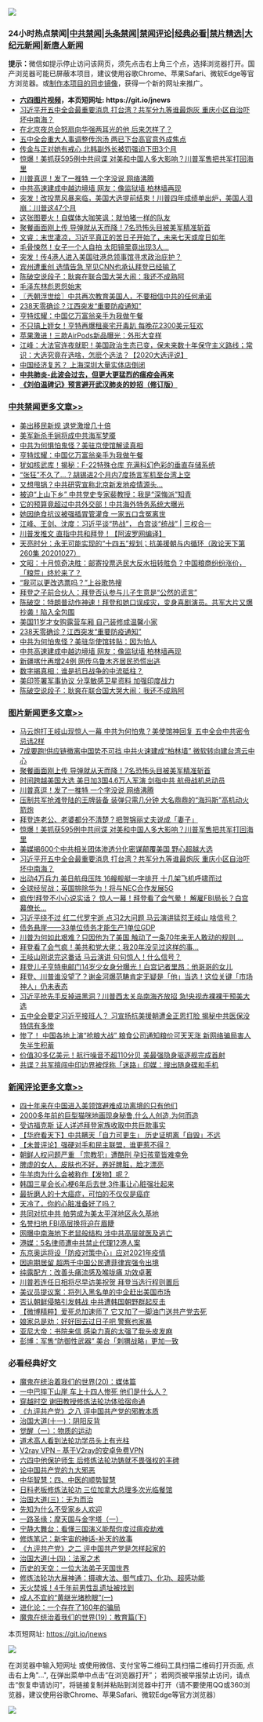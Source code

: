 ![](https://raw.githubusercontent.com/fqnews/bnews/master/64photo/fqnews-qr.jpg)

<div id="tt">
<h3>24小时热点禁闻|<a href="#%E4%B8%AD%E5%85%B1%E7%A6%81%E9%97%BB%E6%9B%B4%E5%A4%9A%E6%96%87%E7%AB%A0">中共禁闻</a>|<a href="#%E5%9B%BE%E7%89%87%E6%96%B0%E9%97%BB%E6%9B%B4%E5%A4%9A%E6%96%87%E7%AB%A0">头条禁闻</a>|<a href="#%E6%96%B0%E9%97%BB%E8%AF%84%E8%AE%BA%E6%9B%B4%E5%A4%9A%E6%96%87%E7%AB%A0">禁闻评论|<a href="#%E5%BF%85%E7%9C%8B%E7%BB%8F%E5%85%B8%E5%A5%BD%E6%96%87">经典必看|<a href="/video.md#%E7%A6%81%E7%89%87%E7%B2%BE%E9%80%89">禁片精选</a>|<a href="https://github.com/fqnews/djy/blob/master/gb/nf1351518.md#1">大纪元新闻</a>|<a href="https://github.com/fqnews/ntdtv/blob/master/gb/prog204.md#1">新唐人新闻</a></h3>
<div><b>提示：</b>微信如提示停止访问该网页，须先点击右上角三个点，选择浏览器打开。国产浏览器可能已屏蔽本项目，建议使用谷歌Chrome、苹果Safari、微软Edge等官方浏览器。或<a href="https://github.com/fqnews/bnews/blob/master/%E5%88%B6%E4%BD%9Cgit%E7%A6%81%E9%97%BB%E9%95%9C%E5%83%8F.md">制作本项目的同步镜像</a>，获得一个新的网址来推广。</div>
<ul>
<li><b><a href="http://d1.bdrive.tk/64.mp4" target="_blank">六四图片视频</a>，本页短网址: https://git.io/jnews</b></li>
<li><a href="/topimagenews/20201027/1421239.md">习近平开五中全会最重要消息 打台湾？共军分九等谁最炮灰 重庆小区自治吓坏中南海？</a></li>
<li><a href="/yule/20201028/1421411.md">在北京夜总会怒扇向华强两耳光的他 后来怎样了？</a></li>
<li><a href="/cnnews/20201028/1421605.md">五中全会重大人事调整传泡汤 两已下台高官意外成焦点</a></li>
<li><a href="/cnnews/20201028/1421452.md">传金与正对她有戒心 北韩副外长被罚强迫下田3个月</a></li>
<li><a href="/topimagenews/20201028/1421324.md">惊爆！美抓获595例中共间谍 对美和中国人多大影响？川普军售把共军打回海里</a></li>
<li><a href="/topimagenews/20201028/1421638.md">川普真逗！发了一推特 一个字没说 网络沸腾</a></li>
<li><a href="/cbnews/20201028/1421392.md">中共高速建成中越边境墙 网友：像监狱墙 柏林墙再现</a></li>
<li><a href="/bannedvideo/20201028/1421536.md">突发！改投票风暴来临，美国大选提前结束！川普四年成绩单出炉，美国人泪崩：川普这47个月</a></li>
<li><a href="/cnnews/20201028/1421549.md">这张图要火！自媒体大咖笑讽：就怕猪一样的队友</a></li>
<li><a href="/topimagenews/20201028/1421679.md">聚餐画面刚上传 导弹就从天而降！7名恐怖头目被美军精准斩首</a></li>
<li><a href="/bannedvideo/20201028/1421604.md">文睿：末世凄凉，习近平真正的苦日子开始了，未来七天或度日如年</a></li>
<li><a href="/lifebaike/20201028/1421423.md">毛骨悚然！女子一个人自拍 太阳镜里竟出现3人…</a></li>
<li><a href="/cnnews/hknews/20201027/1421284.md">突发！传4港人进入美国驻港总领事馆寻求政治庇护？</a></li>
<li><a href="/cnnews/20201028/1421657.md">宾州遭重创 选情告急 罕见CNN也承认拜登已经输了</a></li>
<li><a href="/cbnews/20201028/1421340.md">陈破空说段子：耿爽在联合国大哭大闹：我还不成熟阿</a></li>
<li><a href="/cnnews/20201028/1421453.md">毛泽东林彪恩怨始末</a></li>
<li><a href="/ssgc/20201028/1421437.md">〖兲朝浮世绘〗中共再次教育美国人，不要相信中共的任何承诺</a></li>
<li><a href="/cbnews/20201028/1421283.md">238天零确诊？江西突发“重要防疫通知”</a></li>
<li><a href="/cbnews/20201028/1421639.md">亨特炫耀：中国亿万富翁亲手为我做午餐</a></li>
<li><a href="/cnnews/20201028/1421342.md">不只搞上姪女！亨特再爆租豪宅开毒趴 每晚花2300美元狂欢</a></li>
<li><a href="/cnnews/20201028/1421680.md">苹果激进！三款AirPods新品曝光：外形大变样</a></li>
<li><a href="/cbnews/20201028/1421295.md">江峰：大法官连夜就职！美国政治生态已变，保未来数十年保守主义路线；常识：大选究竟在选啥，怎麽个选法？【2020大选评说】</a></li>
<li><a href="/bannedvideo/20201028/1421608.md">中国经济复苏？ 上海深圳大量实体店倒闭</a></li>
<li><b><a href="/comments/20200211/1275071.md" target="_blank">中共肺炎-此波会过去，但更大更猛烈的瘟疫会再来</a></b></li>
<li><b><a href="/comments/20200207/1272816.md" target="_blank">《刘伯温碑记》预言避开武汉肺炎的妙招（修订版）</a></b></li>
</ul>
</div>

<div class="catlist">
<h3><a href="/cbnews/" target="_blank">中共禁闻</a><span><a href="/cbnews/" target="_blank" rel="nofollow">更多文章>></a></span></h3>
<ul>
<li><a href="/cbnews/20201028/1421705.md" target="_blank">美出移民新规 退党激增几十倍</a></li>
<li><a href="/cbnews/20201028/1421734.md" target="_blank">美军新杀手锏将成中共海军梦魇</a></li>
<li><a href="/cbnews/20201028/1421690.md" target="_blank">中共为何惧怕鬼怪？美驻京使馆解读真相</a></li>
<li><a href="/cbnews/20201028/1421639.md" target="_blank">亨特炫耀：中国亿万富翁亲手为我做午餐</a></li>
<li><a href="/cbnews/20201028/1421623.md" target="_blank">犹如核武库！揭秘：F-22特殊仓库 充满科幻色彩的垂直存储系统</a></li>
<li><a href="/cbnews/20201028/1421585.md" target="_blank">“张狂”不久了…？胡锡进2个月内7度扬言军机至台湾上空</a></li>
<li><a href="/cbnews/20201028/1421584.md" target="_blank">又想甩锅？中共研究宣称北京新发地疫情源头…</a></li>
<li><a href="/cbnews/20201028/1421563.md" target="_blank">被迫“上山下乡” 中共党史专家裴教授：我是“深悔派”知青</a></li>
<li><a href="/cbnews/20201028/1421539.md" target="_blank">它的预算竟超过中共外交部！中共海外特务系统大曝光</a></li>
<li><a href="/cbnews/20201028/1421538.md" target="_blank">她因绝食抗议被强插胃管灌食 一家五口含冤离世</a></li>
<li><a href="/cbnews/20201028/1421517.md" target="_blank">江峰、王剑、沈度：习近平谈“热战”， 白宫谈“统战” | 三权合一</a></li>
<li><a href="/cbnews/20201028/1421519.md" target="_blank">川普发推文 直指中共和拜登！【阿波罗网编译】</a></li>
<li><a href="/cbnews/20201028/1421518.md" target="_blank">天亮时分：永无可能实现的“十四五”规划；抗美援朝与内循环（政论天下第260集 20201027）</a></li>
<li><a href="/cbnews/20201028/1421502.md" target="_blank">文昭：十月惊奇决胜：邮寄投票选民大反水扭转胜负？中国粮商纷纷涨价，「粮荒」终於来了？</a></li>
<li><a href="/cbnews/20201028/1421495.md" target="_blank">“我可以更改选票吗？”上谷歌热搜</a></li>
<li><a href="/cbnews/20201028/1421494.md" target="_blank">拜登之子前合伙人：拜登否认参与儿子生意是“公然的谎言”</a></li>
<li><a href="/cbnews/20201028/1421479.md" target="_blank">陈破空：特朗普动作神速！拜登和她口误成灾，变身喜剧演员。共军大片又爆抄袭！陷入全包围</a></li>
<li><a href="/cbnews/20201028/1421443.md" target="_blank">美国11岁才女购露营车厢 自己装修成温馨小家</a></li>
<li><a href="/cbnews/20201028/1421283.md" target="_blank">238天零确诊？江西突发“重要防疫通知”</a></li>
<li><a href="/cbnews/20201028/1421393.md" target="_blank">中共为何怕鬼怪？美驻华使馆转贴：因为怕人</a></li>
<li><a href="/cbnews/20201028/1421392.md" target="_blank">中共高速建成中越边境墙 网友：像监狱墙 柏林墙再现</a></li>
<li><a href="/cbnews/20201028/1421380.md" target="_blank">新疆喀什再增24例 网传乌鲁木齐居民恐慌出逃</a></li>
<li><a href="/cbnews/20201028/1421379.md" target="_blank">数字揭真相：谁是抗日战争的中流砥柱？</a></li>
<li><a href="/cbnews/20201028/1421370.md" target="_blank">美印签署军事协议 分享敏感卫星资料 加强印度战力</a></li>
<li><a href="/cbnews/20201028/1421340.md" target="_blank">陈破空说段子：耿爽在联合国大哭大闹：我还不成熟阿</a></li>

</ul>
</div>
<div class="catlist">
<h3><a href="/topimagenews/" target="_blank">图片新闻</a><span><a href="/topimagenews/" target="_blank" rel="nofollow">更多文章>></a></span></h3>
<ul>
<li><a href="/topimagenews/20201028/1421820.md" target="_blank">马云炮打王岐山现惊人一幕 中共为何怕鬼？美使馆神回复 五中全会中共密令忌讳2样</a></li>
<li><a href="/topimagenews/20201028/1421733.md" target="_blank">7成要跑!供应链撤离中国势不可挡 中共火速建成“柏林墙” 微软转向建台湾云中心</a></li>
<li><a href="/topimagenews/20201028/1421679.md" target="_blank">聚餐画面刚上传 导弹就从天而降！7名恐怖头目被美军精准斩首</a></li>
<li><a href="/topimagenews/20201028/1421678.md" target="_blank">时间跨越美国大选 美日加3国4.6万人军演 剑指中共 航母战机总动员</a></li>
<li><a href="/topimagenews/20201028/1421638.md" target="_blank">川普真逗！发了一推特 一个字没说 网络沸腾</a></li>
<li><a href="/topimagenews/20201028/1421637.md" target="_blank">压制共军抢滩登陆的王牌装备 装弹只需几分钟 大名鼎鼎的“海玛斯”高机动火箭炮</a></li>
<li><a href="/topimagenews/20201028/1421562.md" target="_blank">拜登连老公、老婆都分不清楚？把贺锦丽丈夫说成「妻子」</a></li>
<li><a href="/topimagenews/20201028/1421324.md" target="_blank">惊爆！美抓获595例中共间谍 对美和中国人多大影响？川普军售把共军打回海里</a></li>
<li><a href="/topimagenews/20201028/1421323.md" target="_blank">美媒揭600个中共相关团体渗透分化密谋颠覆美国 野心超越大选</a></li>
<li><a href="/topimagenews/20201027/1421239.md" target="_blank">习近平开五中全会最重要消息 打台湾？共军分九等谁最炮灰 重庆小区自治吓坏中南海？</a></li>
<li><a href="/topimagenews/20201027/1420910.md" target="_blank">出动4万兵力 美日航母压阵 16艘舰艇一字排开 十几架飞机呼啸而过</a></li>
<li><a href="/topimagenews/20201027/1420728.md" target="_blank">全球经贸战：英国排除华为！将与NEC合作发展5G</a></li>
<li><a href="/topimagenews/20201026/1420667.md" target="_blank">疯传!拜登不小心说实话？ 惊人一幕！拜登看了会气晕！ 解雇FBI局长？白宫幕僚长&#8230;</a></li>
<li><a href="/topimagenews/20201026/1420612.md" target="_blank">习近平绕不过 红二代罗宇逝 点习2大问题 马云演讲猛怼王岐山 啥信号？</a></li>
<li><a href="/topimagenews/20201026/1420478.md" target="_blank">债务悬崖——33单位债务才能生产1单位GDP</a></li>
<li><a href="/topimagenews/20201026/1420441.md" target="_blank">川普为何如此艰难？只因他为了美国 触动了一条70年来无人敢动的规则 &#8230;</a></li>
<li><a href="/topimagenews/20201026/1420440.md" target="_blank">拜登看了会气疯！美共和党大佬：我20年没见过这样的事…</a></li>
<li><a href="/topimagenews/20201026/1420376.md" target="_blank">王岐山刚说完这番话 马云演讲 句句惊人！什么信号？</a></li>
<li><a href="/comments/20201026/1420284.md" target="_blank">拜登儿子亨特电邮门14岁少女身分曝光！白宫记者里昂：他哥哥的女儿</a></li>
<li><a href="/topimagenews/20201026/1420234.md" target="_blank">拜登、川普谁没望了？谢金河爆范畴肯定无疑是「他」当选！这位关键「市场神人」仍未表态</a></li>
<li><a href="/topimagenews/20201026/1420202.md" target="_blank">习近平抢先手反掉进黑洞？川普西太关岛南海齐放招 急!央视赤裸裸干预美大选</a></li>
<li><a href="/topimagenews/20201025/1420116.md" target="_blank">五中全会要定习近平接班人？ 习宣扬抗美援朝遭金正恩打脸 揭秘中共医保没特供有多惨</a></li>
<li><a href="/topimagenews/20201025/1420081.md" target="_blank">惨了！ 中国各地上演“抢粮大战” 粮食公司通知粮价可天天涨 新网络骗局害人失半生积蓄</a></li>
<li><a href="/topimagenews/20201025/1419905.md" target="_blank">价值30多亿美元！航行噪音不超110分贝 美最强隐身驱逐舰完成首射</a></li>
<li><a href="/topimagenews/20201025/1419885.md" target="_blank">共谍？共军擅闯中印边界被俘称「迷路」印媒：搜出随身碟和手机</a></li>

</ul>
</div>
<div class="catlist">
<h3><a href="/comments/" target="_blank">新闻评论</a><span><a href="/comments/" target="_blank" rel="nofollow">更多文章>></a></span></h3>
<ul>
<li><a href="/comments/20201028/1421813.md" target="_blank">四十年来在中国进入美领馆避难成功离境的只有他们</a></li>
<li><a href="/comments/20201028/1421812.md" target="_blank">2000多年前的巨型猫咪地画现身秘鲁,什么人创造,为何而造</a></li>
<li><a href="/comments/20201028/1421800.md" target="_blank">受访福克斯 证人详述拜登家族收取中共巨款事实</a></li>
<li><a href="/comments/20201028/1421799.md" target="_blank">【华府看天下】中共瞒天「自力可更生」 历史证明离「自毁」不远</a></li>
<li><a href="/comments/20201028/1421770.md" target="_blank">【未普评论】强硬对手和民主联盟，谁更惹不得？</a></li>
<li><a href="/comments/20201028/1421763.md" target="_blank">朝鲜人权问题严重 「宗教犯」遭酷刑 孕妇孩童皆难幸免</a></li>
<li><a href="/comments/20201028/1421762.md" target="_blank">脾虚的女人，皮肤也不好，养好脾脏，脸才漂亮</a></li>
<li><a href="/comments/20201028/1421761.md" target="_blank">牛羊肉为什么会被称作【发物】呢？</a></li>
<li><a href="/comments/20201028/1421760.md" target="_blank">韩国三星会长心梗6年后去世,3件事让心脏强壮起来</a></li>
<li><a href="/comments/20201028/1421759.md" target="_blank">最折磨人的十大癌症，可怕的不仅仅是癌症</a></li>
<li><a href="/comments/20201028/1421758.md" target="_blank">天冷了，你的心脏准备好了吗？</a></li>
<li><a href="/comments/20201028/1421729.md" target="_blank">共同对抗中共 帕劳成为美太平洋地区永久基地</a></li>
<li><a href="/comments/20201028/1421708.md" target="_blank">名誉扫地 FBI高层换将迫在眉睫</a></li>
<li><a href="/comments/20201028/1421698.md" target="_blank">网曝中南海地下老鼠般结构 涉中共高层就医及逃亡</a></li>
<li><a href="/comments/20201028/1421697.md" target="_blank">港媒：5名律师遭中共禁止代理12港人案</a></li>
<li><a href="/comments/20201028/1421681.md" target="_blank">东京奥运将设「防疫对策中心」应对2021年疫情</a></li>
<li><a href="/comments/20201028/1421659.md" target="_blank">因逾期居留 超两千中国公民遭菲律宾强令出境</a></li>
<li><a href="/comments/20201028/1421649.md" target="_blank">纯露配方：改善头痛流感及喉咙痛 功效卓著</a></li>
<li><a href="/comments/20201028/1421619.md" target="_blank">川普若连任日相将尽早访美祝贺 拜登当选行程则置后</a></li>
<li><a href="/comments/20201028/1421580.md" target="_blank">美议员提议案：将列入黑名单的中企赶出美国市场</a></li>
<li><a href="/comments/20201028/1421579.md" target="_blank">否认朝鲜侵略引发韩战 中共遭韩国朝野群起反击</a></li>
<li><a href="/comments/20201028/1421571.md" target="_blank">【微博精粹】爱死总加速师了 它又加了一脚油门送共产党去死</a></li>
<li><a href="/comments/20201028/1421547.md" target="_blank">娘家总是劝：好好回去过日子吧 警察也家暴</a></li>
<li><a href="/comments/20201028/1421546.md" target="_blank">亚尼大帝：书院来信 感染力真的太强了我头皮发麻</a></li>
<li><a href="/comments/20201028/1421526.md" target="_blank">彭博：军售“防御性武器” 美台「刺猬战略」更加一致</a></li>

</ul>
</div>

<div class="catlist">
<h3>必看经典好文</h3>
<ul>
<li><a href="/comments/20180725/976787.md" target="_blank">魔鬼在统治着我们的世界(20)：媒体篇</a></li>
<li><a href="/cbnews/20200611/1343057.md" target="_blank">一中巴摔下山崖 车上十四人惨死 他们是什么人？</a></li>
<li><a href="/comments/20200511/1322384.md" target="_blank">穿越时空 谢田教授修炼法轮功体验宿命通</a></li>
<li><a href="/bookonline/20131116/201047.md" target="_blank">《九评共产党》之八 评中国共产党的邪教本质</a></li>
<li><a href="/cbnews/20180317/915893.md" target="_blank">治国大道(十一)：阴阳反背</a></li>
<li><a href="/comments/20200810/1377609.md" target="_blank">觉醒（一）：物质的运动</a></li>
<li><a href="/comments/20200227/1284657.md" target="_blank">道术高人看到法轮功学员头上有光柱</a></li>
<li><a href="/comments/20200112/1257608.md" target="_blank">V2ray VPN &#8211; 基于V2ray的安卓免费VPN</a></li>
<li><a href="/comments/20200926/1403542.md" target="_blank">六四中他保护师生 后修炼法轮功铸就不畏强权的丰碑</a></li>
<li><a href="/comments/20200717/1361899.md" target="_blank">论中国共产党的九大邪恶</a></li>
<li><a href="/comments/20200605/783247.md" target="_blank">中华智慧：四、中医的顺势智慧</a></li>
<li><a href="/comments/20200531/1337359.md" target="_blank">日料老板修炼法轮功 三位加拿大总理多次光临餐馆</a></li>
<li><a href="/cbnews/20180309/912114.md" target="_blank">治国大道(三)：无为而治</a></li>
<li><a href="/comments/20200620/1346848.md" target="_blank">先知为什么不受家乡人欢迎</a></li>
<li><a href="/tculture/20160806/568214.md" target="_blank">一路圣缘：摩天国与金字塔（一）</a></li>
<li><a href="/comments/20200527/1273654.md" target="_blank">宁静大舞台：看懂三国演义能帮你度过瘟疫劫难</a></li>
<li><a href="/comments/20190418/1115565.md" target="_blank">修炼笔记：新宇宙的神话-补天的故事</a></li>
<li><a href="/bookonline/20131116/201055.md" target="_blank">《九评共产党》之二 评中国共产党是怎样起家的</a></li>
<li><a href="/cbnews/20180320/916962.md" target="_blank">治国大道(十四)：法家之术</a></li>
<li><a href="/tculture/20121025/73067.md" target="_blank">历史的天空：一位大法弟子天国世界</a></li>
<li><a href="/comments/20191203/1234383.md" target="_blank">修炼法轮功大展神通：摄魂大法、御气成刀、化功、超感功能</a></li>
<li><a href="/ccpdope/20181219/1049286.md" target="_blank">天火焚城！4千年前男性乱遗址被找到</a></li>
<li><a href="/lifebaike/20200527/1334909.md" target="_blank">成人不宜的“黄继光堵枪眼”(一)</a></li>
<li><a href="/comments/20200907/1392278.md" target="_blank">进化论：一个存在了160年的骗局</a></li>
<li><a href="/comments/20180716/972458.md" target="_blank">魔鬼在统治着我们的世界(19)：教育篇(下)</a></li>

</ul>
</div>

本页短网址: https://git.io/jnews

![](https://raw.githubusercontent.com/fqnews/bnews/master/64photo/fqnews-qr.jpg)

在浏览器中输入短网址 或使用微信、支付宝等二维码工具扫描二维码打开页面, 点击右上角"...", 在弹出菜单中点击“在浏览器打开”； 若网页被举报禁止访问，请点击“恢复申请访问”，将链接复制并粘贴到浏览器中打开（请不要使用QQ或360浏览器，建议使用谷歌Chrome、苹果Safari、微软Edge等官方浏览器）

![](https://raw.githubusercontent.com/fqnews/bnews/master/64photo/wx.jpg)